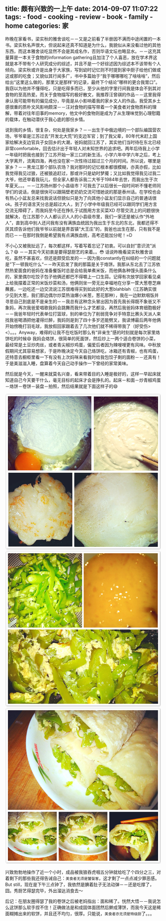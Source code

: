 title: 颇有兴致的一上午
date: 2014-09-07 11:07:22
tags:
    - food
    - cooking
    - review
    - book
    - family
    - home
categories: 家
---

昨晚在家看书，梁实秋的雅舍谈吃－－又是之前看了半册因不满而中途闲置的一本书。梁实秋名声很大，但说起来还真不知道是为什么，我貌似从来没看过他的其他东西，而这本雅舍谈吃显然不会是其成名作，否则华语文坛也略显水。－－这充其量算是一本关于食物的information gathering且加注了个人喜恶，放在学术界这就是本不带有个人研究成分的综述，并且不是一个好综述因为综述本不该带有个人倾向。梁实秋或许是出身于大家族，写到幼时记忆则不时提到家中厨子给他们做或这或那的吃食；又貌似其行闻多广，书中多篇始于“我于哪哪哪吃了啥啥啥”，然后给出“这里这么做的，那里又是那样“的记录，最终下个结论”哪样的更合我胃口”。我窃以为他并不懂得吃，只是吃得多而已，至少从他的字里行间我是体会不到其对食物的至高热爱。而关于食物描写的极好散文，我推荐汪曾祺的作品－－这里我得承认我可能带有的偏见成分，毕竟是从小影响着我的家乡文人的作品，我受其乡土感很重的质朴文风影响颇深－－汪对食物的描写带着一个美食者对食物质料的理解，带着对往年旧事的memory，他文中的食物则是成为了从生理味觉到心理慰籍的载体，在触动潜伏于我心底的那份乡情。

说到我的乡情，很复杂，何处是我家乡？－－出生于中俄边境的一个部队编国营农场，爷爷辈是江苏过去“开发北大荒”的支边军官；到了我父辈，80年代末赶上国家给解决支边官兵子女回乡的大潮，爸妈就回江苏了，其实他们当时待在东北已经非常comfortable，回去估计出于年轻人对未知世界的追求吧。两年后待我上小学一年级时把我也接到了江苏开始一家三口的新生活。小学六年中学六年之后，考上大学离开，流离四海，再也没在家一次性待过超过三个月的时间。所以说，哪里是家乡？－－黑龙江那个部队农场？我对那时的记忆根本都很模糊，亦真亦假，比如我觉得我见过狼，还被狼追赶过，那或许只是幼时梦魇；又比如我觉得我见过我二大爷，他还举着我玩儿，但全家人都告诉我二大爷于1984年去世，而我出生于次年夏天。。。－－江苏扬州那个小县级市？可我去了以后很长一段时间听不懂老师同学们的说话，倒是很快可以跟隔壁老奶奶交流可惜她说的那是泰州话。在学校也会有热心小盆友总来找我说话但貌似只是为了向其他小盆友们显示自己的普通话很ok。孩子的语言天分总是超过大人，到了小学中年级我已经可以跟同学们用方言交流无障碍了，而我妈至今还在挣扎于试图用方言买菜XD 尽管交流上的问题很快就解决，在江苏那个人人都认识人人的小县级市里，我们一家还是被认作“外地人”，直到高中别人还问我有没有满族血统因为我出生于东北的东北，我都还得不厌其烦告诉他们我爷爷以前就是界首镇“大王庄”的，我爸也出生在那，只有我不是而已－－在那时我倒是希望我有点满族血统，高考还能加分呢！=D

不小心又被我扯远了，每次都这样，写着写着忘记了初衷。可以自封”意识流“派么？😄 －－其实今天初衷是要得瑟厨艺的来着。。😳 话说昨晚看梁实秋雅舍谈吃，虽然不甚喜欢，但还是颇受启发的－－因为我constantly在纠结的一个问题就是”下一顿我吃什么“－－昨天启发了我的那篇是关于烙饼。我那从东北去了江苏依然热爱面食的爸妈在准备餐饭时总是会给我单煮米饭，而他俩各种馒头面条什么的，家里偶尔吃饺子包子他俩还都巴不得嚼上一口生蒜。记得有次放学回家看见桌上给我摆着正常的米饭炒菜和汤，他俩则坐一旁无比幸福地在分享一筐大葱卷芝麻蘸酱，一边吃还一边交流说江苏很难得买到如此好的大葱blahblah（江苏确实很少见到大葱，我们那边偶尔炒菜热油爆小米葱，葱花那种），我在一边默默咽饭并寻思自己到底是不是亲生的－－我总有这种念头冒出因为首先我长得既不象爸又不象妈，再次我爸爱唱歌我妈会跳舞而我什么才艺都没，再然后我爸妈体育细胞极好－－我爸年轻时代表单位打篮球，别的单位为了削弱竞争对手特意比赛头天派人来找我爸喝酒把他灌得烂醉，我妈则是到了四十多岁还能劈叉，我读博最后两年他俩开始傍晚打羽毛球，我放假回家跟着去了几次他们就不稀得带我了（好受伤><）。。。Anyway，难得的让我不在吃饭时那么有“非亲生”感的时刻就是每次家里烙饼吃的时候😄  我妈会烙饼，很简单的死面饼，然后炒上一两个适合卷饼的小菜，最经常是土豆炒肉丝，或者青尖椒炒鸡蛋，偏爱后者因为辣嗖嗖更有风味。中秋放假期间尤其容易想家，于是昨晚决定今天自己烙饼吃，冰箱还有青椒，也有鸡蛋，还特意去橱柜里看一下有没有上次妈咪来看我时给我包饺子剩的面粉－－还真有！于是美滋滋入睡，盘算着今天自己动手操作一下曾经的家常美味。

然后就是今天，一醒来就莫名兴奋，看来带着目的入睡是极好的，这样一早起床就知道自己今天要干什么，毫无目标的起床才会是挣扎的。起床－和面－炒青椒鸡蛋－烙饼－卷饼－装盘－拍照，然后结果就是下面这样子的😄

![制饼过程，第一个饼长得跟我想像的不一样，这才想起来烙饼无须放油，囧](/picture/pancake.jpg)
![炒菜过程，倒还顺利，只是买的青椒不辣，少了些味道](/picture/stuffing.jpg)
![最终成品=) 颇为上镜](/picture/pancakes.jpg)

兴致勃勃地操作了近一个小时，成品被我狼吞虎咽五分钟就给吃了个四分之三，对着剩下的那些我还得告诫自己：`美食者无须是饕餮客`，这才剩了一点点减少罪恶感。But still，现在是下午三点钟了，我依然是腆着肚子无法动弹－－还是吃撑了，囧。秀厨艺得瑟完毕，外出溜达消食去～


后记：在朋友圈得瑟了我的卷饼之后被老妈指出：面和稀了。恍然大悟－－我说怎么这饼那么软手捏不住！正确做法是和成固体面团然后擀成薄饼，而我今天这是稀面糊摊出来的软饼，并且还不均匀，很厚。只能说，`美食者亦无须是特级厨`了。。。
